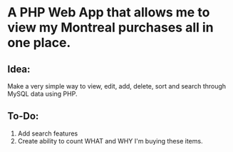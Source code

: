 # A PHP Web App that allows me to view my Montreal purchases all in one place.

## Idea:

Make a very simple way to view, edit, add, delete, sort and search through MySQL data using PHP.

## To-Do: 

1. Add search features
2. Create ability to count WHAT and WHY I'm buying these items.
